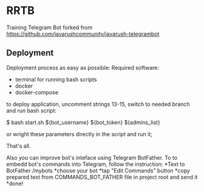 # RRTB
Training Telegram Bot
forked from https://github.com/javarushcommunity/javarush-telegrambot

## Deployment
Deployment process as easy as possible:
Required software:
- terminal for running bash scripts
- docker
- docker-compose

to deploy application, uncomment strings 13-15, switch to needed branch and run bash script:

$ bash start.sh ${bot_username} ${bot_token} ${admins_list}

or  wright these parameters directly in the script and run it;

That's all.

Also you can improve bot's inteface using Telegram BotFather.
To to embedd bot's commands into Telegram, follow the instruction: 
*Text to BotFather /mybots
*choose your bot
*tap "Edit Commands" button
*copy prepared text from COMMANDS_BOT_FATHER file in project root and send it
*done!
